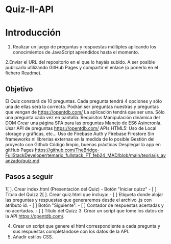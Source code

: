 # Quiz-II-API

# Introducción #

1. Realizar un juego de preguntas y respuestas múltiples aplicando los conocimientos de JavaScript aprendidos hasta el momento. 

2.Enviar el URL del repositorio en el que lo hayáis subido. A ser posible publicarlo utilizando GitHub Pages y compartir el enlace (o ponerlo en el fichero Readme).

## Objetivo ##
El Quiz constará de 10 preguntas. 
Cada pregunta tendrá 4 opciones y sólo una de ellas será la correcta.
Podrán ser preguntas nuestras y preguntas que vengan de https://opentdb.com/
La aplicación tendrá que ser una. Sólo una pregunta cada vez en pantalla.
Requisitos
Manipulación dinámica del DOM
Crear una página SPA para las preguntas
Manejo de ES6
Asincronía. Usar API de preguntas https://opentdb.com/
APIs HTML5: Uso de Local storage y gráficas, etc...
Uso de Firebase Auth y Firebase Firestore
Sin frameworks ni librerias externas en la medida de lo posible
Gestión del proyecto con  Github 
Código limpio, buenas prácticas
Desplegar la app en gitHub Pages
https://github.com/TheBridge-FullStackDeveloper/temario_fullstack_FT_feb24_MAD/blob/main/teoria/js_avanzado/quiz.md

## Pasos a seguir ##
1[ ]. Crear index.html (Presentación del Quiz)
    - Botón "Iniciar quizz"
    - [ ] Título del Quizz
2[ ]. Crear quiz.html que incluya:
    - [ ] Etiqueta donde alojar las preguntas y respuestas que generaremos desde el archivo .js con atributo id.
    - [ ] Botón "Siguiente".
    - [ ] Contador de respuestas acertadas y no acertadas.
    - [ ] Título del Quizz
3. Crear un script que tome los datos de la API https://opentdb.com/.


4. Crear un script que genere el html correspondiente a cada pregunta y sus respuestas completándose con los datos de la API.
5. Añadir estilos CSS.


